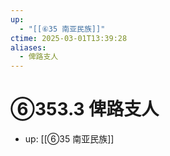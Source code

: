 ```yaml
---
up:
  - "[[⑥35 南亚民族]]"
ctime: 2025-03-01T13:39:28
aliases:
  - 俾路支人
---
```


# ⑥353.3 俾路支人

- up: [[⑥35 南亚民族]]
